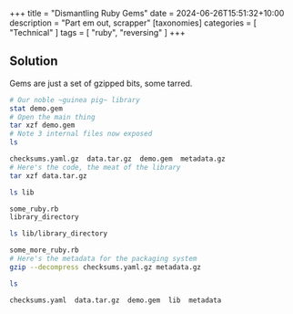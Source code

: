+++
title = "Dismantling Ruby Gems"
date = 2024-06-26T15:51:32+10:00
description = "Part em out, scrapper"
[taxonomies]
categories = [ "Technical" ]
tags = [ "ruby", "reversing" ]
+++

## Solution

Gems are just a set of gzipped bits, some tarred.

```bash
# Our noble ~guinea pig~ library
stat demo.gem
# Open the main thing
tar xzf demo.gem
# Note 3 internal files now exposed
ls

checksums.yaml.gz  data.tar.gz  demo.gem  metadata.gz
# Here's the code, the meat of the library
tar xzf data.tar.gz

ls lib

some_ruby.rb
library_directory

ls lib/library_directory

some_more_ruby.rb
# Here's the metadata for the packaging system
gzip --decompress checksums.yaml.gz metadata.gz

ls

checksums.yaml  data.tar.gz  demo.gem  lib  metadata
```
